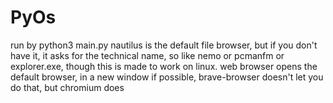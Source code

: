 # PyOs
run by python3 main.py
nautilus is the default file browser, but if you don't have it, it asks for the technical name, so like nemo or pcmanfm or explorer.exe, though this is made to work on linux.
web browser opens the default browser, in a new window if possible, brave-browser doesn't let you do that, but chromium does
